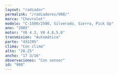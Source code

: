 ```yaml
---
layout: "radiador"
permalink: "/radiadores/908/"
marca: "Chevrolet"
modelo: "C-1500/2500, Silverado, Sierra, Pick Up"
ano: "2005"
motor: "V6 4.3, V8 4.8,5.0"
transmision: "Automática"
parte: "432295"
clima: "Con clima"
alto: "28.25"
ancho: "17 3/16"
observaciones: "Con sensor"
id: "908"
---
```


